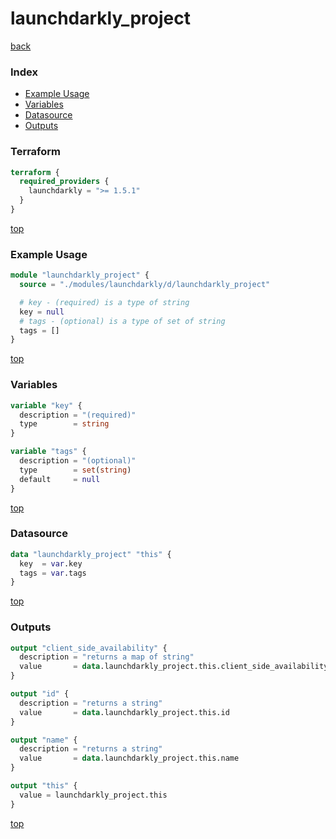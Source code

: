 # launchdarkly_project

[back](../launchdarkly.md)

### Index

- [Example Usage](#example-usage)
- [Variables](#variables)
- [Datasource](#datasource)
- [Outputs](#outputs)

### Terraform

```terraform
terraform {
  required_providers {
    launchdarkly = ">= 1.5.1"
  }
}
```

[top](#index)

### Example Usage

```terraform
module "launchdarkly_project" {
  source = "./modules/launchdarkly/d/launchdarkly_project"

  # key - (required) is a type of string
  key = null
  # tags - (optional) is a type of set of string
  tags = []
}
```

[top](#index)

### Variables

```terraform
variable "key" {
  description = "(required)"
  type        = string
}

variable "tags" {
  description = "(optional)"
  type        = set(string)
  default     = null
}
```

[top](#index)

### Datasource

```terraform
data "launchdarkly_project" "this" {
  key  = var.key
  tags = var.tags
}
```

[top](#index)

### Outputs

```terraform
output "client_side_availability" {
  description = "returns a map of string"
  value       = data.launchdarkly_project.this.client_side_availability
}

output "id" {
  description = "returns a string"
  value       = data.launchdarkly_project.this.id
}

output "name" {
  description = "returns a string"
  value       = data.launchdarkly_project.this.name
}

output "this" {
  value = launchdarkly_project.this
}
```

[top](#index)